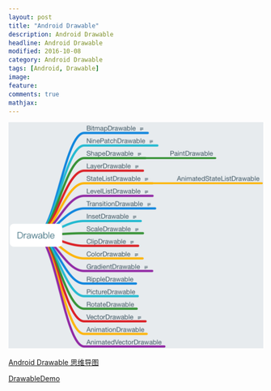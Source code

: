 ```yaml
---
layout: post
title: "Android Drawable"
description: Android Drawable
headline: Android Drawable
modified: 2016-10-08
category: Android Drawable
tags: [Android, Drawable]
image:
feature:
comments: true
mathjax:
---
```



![](/assets/images/2016/10/Drawable.png)


[Android Drawable 思维导图](/assets/images/2016/10/Drawable.mindnode)

[DrawableDemo](https://github.com/changjiashuai/DrawableDemo)


